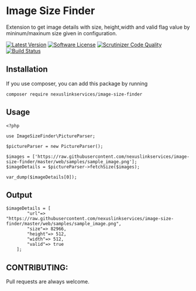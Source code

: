 # Image Size Finder
Extension to get image details with size, height,width and valid flag value by mininum/maxinum size given in configuration.

[![Latest Version](https://img.shields.io/packagist/v/nexuslinkservices/image-size-finder.svg?style=flat-square)](https://packagist.org/packages/nexuslinkservices/image-size-finder)
[![Software License](http://img.shields.io/badge/license-MIT-brightgreen.svg?style=flat-square)](LICENSE)
[![Scrutinizer Code Quality](https://scrutinizer-ci.com/g/nexuslinkservices/image-size-finder/badges/quality-score.png?b=master)](https://scrutinizer-ci.com/g/nexuslinkservices/image-size-finder/?branch=master)
[![Build Status](https://scrutinizer-ci.com/g/nexuslinkservices/image-size-finder/badges/build.png?b=master)](https://scrutinizer-ci.com/g/nexuslinkservices/image-size-finder/build-status/master)

## Installation

If you use composer, you can add this package by running 

````
composer require nexuslinkservices/image-size-finder
````

## Usage

```
<?php

use ImageSizeFinder\PictureParser;

$pictureParser = new PictureParser();
        
$images = ['https://raw.githubusercontent.com/nexuslinkservices/image-size-finder/master/web/samples/sample_image.png'];
$imageDetails = $pictureParser->fetchSize($images);
        
var_dump($imageDetails[0]);        
```

## Output

```
$imageDetails = [
        "url"=> "https://raw.githubusercontent.com/nexuslinkservices/image-size-finder/master/web/samples/sample_image.png",
        "size"=> 82966,
        "height"=> 512,
        "width"=> 512,
        "valid"=> true 
    ];
```

## CONTRIBUTING:

Pull requests are always welcome.
